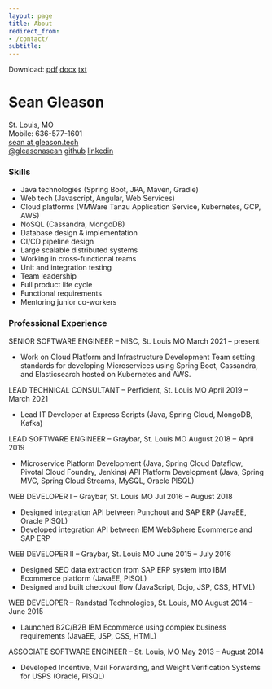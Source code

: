 ```yaml
---
layout: page
title: About
redirect_from:
- /contact/
subtitle:
---
```


Download: [pdf](../resume/sean_gleason_resume.pdf) [docx](../resume/sean_gleason_resume.docx) [txt](../resume/sean_gleason_resume.txt)

# Sean Gleason

St. Louis, MO\
Mobile: 636-577-1601\
[sean at gleason.tech](mailto:sean@gleason.tech)\
[@gleasonasean](https://twitter.com/gleasonasean) [github](https://github.com/gleasonsean) [linkedin](https://www.linkedin.com/in/sean-gleason-29441167)

### Skills

- Java technologies (Spring Boot, JPA, Maven, Gradle)
- Web tech (Javascript, Angular, Web Services)
- Cloud platforms (VMWare Tanzu Application Service, Kubernetes, GCP, AWS)
- NoSQL (Cassandra, MongoDB)
- Database design & implementation
- CI/CD pipeline design
- Large scalable distributed systems
- Working in cross-functional teams
- Unit and integration testing
- Team leadership
- Full product life cycle
- Functional requirements
- Mentoring junior co-workers

### Professional Experience

SENIOR SOFTWARE ENGINEER – NISC, St. Louis MO March 2021 – present

- Work on Cloud Platform and Infrastructure Development Team setting standards for developing Microservices using Spring
  Boot, Cassandra, and Elasticsearch hosted on Kubernetes and AWS.

LEAD TECHNICAL CONSULTANT – Perficient, St. Louis MO April 2019 – March 2021

- Lead IT Developer at Express Scripts (Java, Spring Cloud, MongoDB, Kafka)

LEAD SOFTWARE ENGINEER – Graybar, St. Louis MO August 2018 – April 2019

- Microservice Platform Development (Java, Spring Cloud Dataflow, Pivotal Cloud Foundry, Jenkins)
  API Platform Development (Java, Spring MVC, Spring Cloud Streams, MySQL, Oracle PlSQL)

WEB DEVELOPER I – Graybar, St. Louis MO Jul 2016 – August 2018

- Designed integration API between Punchout and SAP ERP (JavaEE, Oracle PlSQL)
- Developed integration API between IBM WebSphere Ecommerce and SAP ERP

WEB DEVELOPER II – Graybar, St. Louis MO June 2015 – July 2016

- Designed SEO data extraction from SAP ERP system into IBM Ecommerce platform (JavaEE, PlSQL)
- Designed and built checkout flow (JavaScript, Dojo, JSP, CSS, HTML)

WEB DEVELOPER – Randstad Technologies, St. Louis, MO August 2014 – June 2015

- Launched B2C/B2B IBM Ecommerce using complex business requirements (JavaEE, JSP, CSS, HTML)

ASSOCIATE SOFTWARE ENGINEER – St. Louis, MO May 2013 – August 2014

- Developed Incentive, Mail Forwarding, and Weight Verification Systems for USPS (Oracle, PlSQL)
